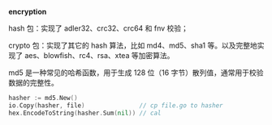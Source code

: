 **encryption**

hash 包：实现了 adler32、crc32、crc64 和 fnv 校验；

crypto 包：实现了其它的 hash 算法，比如 md4、md5、sha1 等。以及完整地实现了 aes、blowfish、rc4、rsa、xtea 等加密算法。

md5 是一种常见的哈希函数，用于生成 128 位（16 字节）散列值，通常用于校验数据的完整性。

```go
hasher := md5.New()
io.Copy(hasher, file)               // cp file.go to hasher
hex.EncodeToString(hasher.Sum(nil)) // cal
```

